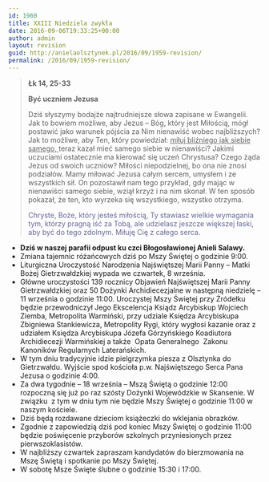 ```yaml
---
id: 1960
title: XXIII Niedziela zwykła
date: 2016-09-06T19:33:25+00:00
author: admin
layout: revision
guid: http://anielaolsztynek.pl/2016/09/1959-revision/
permalink: /2016/09/1959-revision/
---
```

> **Łk 14, 25-33**
> 
> **Być uczniem Jezusa**
> 
> Dziś słyszymy bodajże najtrudniejsze słowa zapisane w Ewangelii. Jak to bowiem możliwe, aby Jezus &#8211; Bóg, który jest Miłością, mógł postawić jako warunek pójścia za Nim nienawiść wobec najbliższych? Jak to możliwe, aby Ten, który powiedział: <span style="text-decoration: underline;">miłuj bliźniego jak siebie samego, </span>teraz kazał mieć samego siebie w nienawiści? Jakimi uczuciami ostatecznie ma kierować się uczeń Chrystusa? Czego żąda Jezus od swoich uczniów? Miłości niepodzielnej, bo ona nie znosi podziałów. Mamy miłować Jezusa całym sercem, umysłem i ze wszystkich sił. On pozostawił nam tego przykład, gdy mając w nienawiści samego siebie, wziął krzyż i na nim skonał. W ten sposób pokazał, że ten, kto wyrzeka się wszystkiego, wszystko otrzyma.
> 
> <span style="color: #666699;">Chryste, Boże, który jesteś miłością, Ty stawiasz wielkie wymagania tym, którzy pragną iść za Tobą, ale udzielasz jeszcze większej łaski, aby być do tego zdolnym. Miłuję Cię z całego serca.</span>

  * **Dziś w naszej parafii odpust ku czci Błogosławionej Anieli Salawy.**
  * Zmiana tajemnic różańcowych dziś po Mszy Świętej o godzinie 9:00.
  * Liturgiczna Uroczystość Narodzenia Najświętszej Marii Panny – Matki Bożej Gietrzwałdzkiej wypada we czwartek, 8 września.
  * Główne uroczystości 139 rocznicy Objawień Najświętszej Marii Panny Gietrzwałdzkiej oraz 50 Dożynki Archidiecezjalne w następną niedzielę – 11 września o godzinie 11:00. Uroczystej Mszy Świętej przy Źródełku będzie przewodniczył Jego Ekscelencja Ksiądz Arcybiskup Wojciech Ziemba, Metropolita Warmiński, przy udziale Księdza Arcybiskupa Zbigniewa Stankiewicza, Metropolity Rygi, który wygłosi kazanie oraz z udziałem Księdza Arcybiskupa Józefa Górzyńskiego Koadiutora Archidiecezji Warmińskiej a także  Opata Generalnego  Zakonu Kanoników Regularnych Laterańskich.
  * W tym dniu tradycyjnie idzie pielgrzymka piesza z Olsztynka do Gietrzwałdu. Wyjście spod kościoła p.w. Najświętszego Serca Pana Jezusa o godzinie 4:00.
  * Za dwa tygodnie – 18 września – Mszą Świętą o godzinie 12:00 rozpoczną się już po raz szósty Dożynki Wojewódzkie w Skansenie. W związku  z tym w dniu tym nie będzie Mszy Świętej o godzinie 11:00 w naszym kościele.
  * Dziś będą rozdawane dzieciom książeczki do wklejania obrazków.
  * Zgodnie z zapowiedzią dziś pod koniec Mszy Świętej o godzinie 11:00 będzie poświęcenie przyborów szkolnych przyniesionych przez pierwszoklasistów.
  * W najbliższy czwartek zapraszam kandydatów do bierzmowania na Mszę Świętą i spotkanie po Mszy Świętej.
  * W sobotę Msze Święte ślubne o godzinie 15:30 i 17:00.